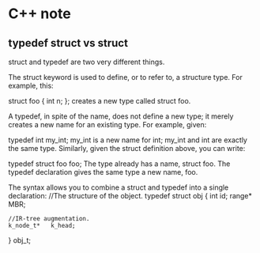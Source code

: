 # C++ note
## typedef struct vs struct

struct and typedef are two very different things.

The struct keyword is used to define, or to refer to, a structure type. For example, this:

struct foo {
    int n;
};
creates a new type called struct foo.

A typedef, in spite of the name, does not define a new type; it merely creates a new name for an existing type. For example, given:

typedef int my_int;
my_int is a new name for int; my_int and int are exactly the same type. Similarly, given the struct definition above, you can write:

typedef struct foo foo;
The type already has a name, struct foo. The typedef declaration gives the same type a new name, foo.

The syntax allows you to combine a struct and typedef into a single declaration:
//The structure of the object.
typedef struct obj
{
	int			id;
	range*		MBR;

	//IR-tree augmentation.
	k_node_t*	k_head;

}	obj_t;
